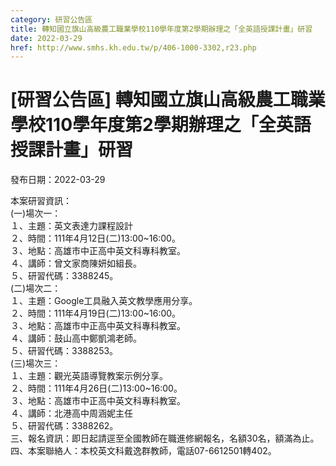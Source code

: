 ```yaml
---
category: 研習公告區
title: 轉知國立旗山高級農工職業學校110學年度第2學期辦理之「全英語授課計畫」研習
date: 2022-03-29
href: http://www.smhs.kh.edu.tw/p/406-1000-3302,r23.php
---
```


# [研習公告區] 轉知國立旗山高級農工職業學校110學年度第2學期辦理之「全英語授課計畫」研習

發布日期：2022-03-29

本案研習資訊：  
(一)場次一：  
１、主題：英文表達力課程設計  
２、時間：111年4月12日(二)13:00~16:00。  
３、地點：高雄市中正高中英文科專科教室。  
４、講師：曾文家商陳妍如組長。  
５、研習代碼：3388245。  
(二)場次二：  
１、主題：Google工具融入英文教學應用分享。  
２、時間：111年4月19日(二)13:00~16:00。  
３、地點：高雄市中正高中英文科專科教室。  
４、講師：鼓山高中鄭凱鴻老師。  
５、研習代碼：3388253。  
(三)場次三：  
１、主題：觀光英語導覽教案示例分享。  
２、時間：111年4月26日(二)13:00~16:00。  
３、地點：高雄市中正高中英文科專科教室。  
４、講師：北港高中周涵妮主任  
５、研習代碼：3388262。  
三、報名資訊：即日起請逕至全國教師在職進修網報名，名額30名，額滿為止。  
四、本案聯絡人：本校英文科戴逸群教師，電話07-6612501轉402。

